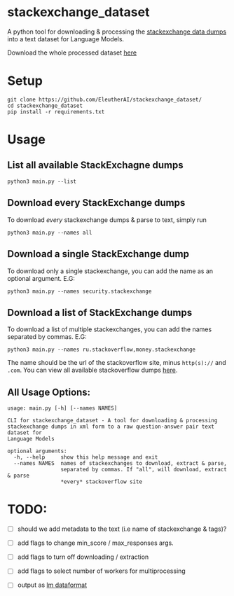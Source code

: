 # stackexchange_dataset
A python tool for downloading & processing the [stackexchange data dumps](https://archive.org/details/stackexchange) into a text dataset for Language Models.

Download the whole processed dataset [here](https://eaidata.bmk.sh/data/stackexchange_dataset.tar)

# Setup
```
git clone https://github.com/EleutherAI/stackexchange_dataset/
cd stackexchange_dataset
pip install -r requirements.txt
```
# Usage


## List all available StackExchagne dumps

```
python3 main.py --list 
```



## Download every StackExchange dumps 

To download *every* stackexchange dumps & parse to text, simply run

```
python3 main.py --names all
```

## Download a single StackExchange dump 

To download only a single stackexchange, you can add the name as an optional argument. E.G: 

```
python3 main.py --names security.stackexchange
```

## Download a list of StackExchange dumps

To download a list of multiple stackexchanges, you can add the names separated by commas. E.G:

```
python3 main.py --names ru.stackoverflow,money.stackexchange
```

The name should be the url of the stackoverflow site, minus `http(s)://` and `.com`. You can view all available stackoverflow dumps [here](https://archive.org/download/stackexchange).

## All Usage Options:

```
usage: main.py [-h] [--names NAMES]

CLI for stackexchange_dataset - A tool for downloading & processing
stackexchange dumps in xml form to a raw question-answer pair text dataset for
Language Models

optional arguments:
  -h, --help     show this help message and exit
  --names NAMES  names of stackexchanges to download, extract & parse,
                 separated by commas. If "all", will download, extract & parse
                 *every* stackoverflow site
```

# TODO:

- [ ] should we add metadata to the text (i.e name of stackexchange & tags)?
- [ ] add flags to change min_score / max_responses args.
- [ ] add flags to turn off downloading / extraction
- [ ] add flags to select number of workers for multiprocessing
- [ ] output as [lm dataformat](https://github.com/leogao2/lm_dataformat)


